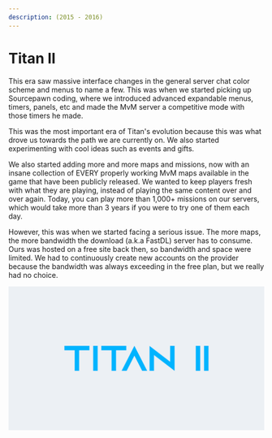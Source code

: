 ```yaml
---
description: (2015 - 2016)
---
```


# Titan II

This era saw massive interface changes in the general server chat color scheme and menus to name a few. This was when we started picking up Sourcepawn coding, where we introduced advanced expandable menus, timers, panels, etc and made the MvM server a competitive mode with those timers he made.

This was the most important era of Titan's evolution because this was what drove us towards the path we are currently on. We also started experimenting with cool ideas such as events and gifts.

We also started adding more and more maps and missions, now with an insane collection of EVERY properly working MvM maps available in the game that have been publicly released. We wanted to keep players fresh with what they are playing, instead of playing the same content over and over again. Today, you can play more than 1,000+ missions on our servers, which would take more than 3 years if you were to try one of them each day.

However, this was when we started facing a serious issue. The more maps, the more bandwidth the download \(a.k.a FastDL\) server has to consume. Ours was hosted on a free site back then, so bandwidth and space were limited. We had to continuously create new accounts on the provider because the bandwidth was always exceeding in the free plan, but we really had no choice.

![](../../.gitbook/assets/titan2.png)

